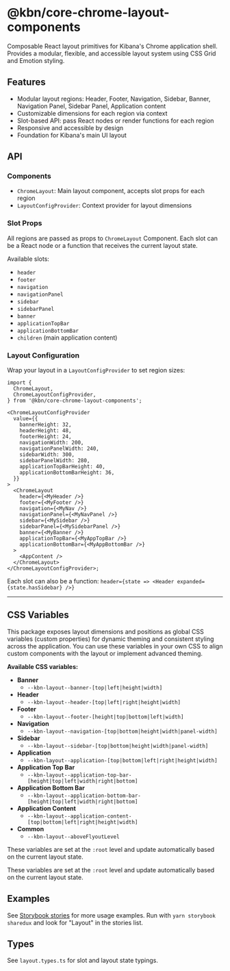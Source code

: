 # @kbn/core-chrome-layout-components

Composable React layout primitives for Kibana's Chrome application shell. Provides a modular, flexible, and accessible layout system using CSS Grid and Emotion styling.

## Features

- Modular layout regions: Header, Footer, Navigation, Sidebar, Banner, Navigation Panel, Sidebar Panel, Application content
- Customizable dimensions for each region via context
- Slot-based API: pass React nodes or render functions for each region
- Responsive and accessible by design
- Foundation for Kibana's main UI layout

## API

### Components

- `ChromeLayout`: Main layout component, accepts slot props for each region
- `LayoutConfigProvider`: Context provider for layout dimensions

### Slot Props

All regions are passed as props to `ChromeLayout` Component. Each slot can be a React node or a function that receives the current layout state.

Available slots:
- `header`
- `footer`
- `navigation`
- `navigationPanel`
- `sidebar`
- `sidebarPanel`
- `banner`
- `applicationTopBar`
- `applicationBottomBar`
- `children` (main application content)

### Layout Configuration

Wrap your layout in a `LayoutConfigProvider` to set region sizes:

```tsx
import {
  ChromeLayout,
  ChromeLayoutConfigProvider,
} from '@kbn/core-chrome-layout-components';

<ChromeLayoutConfigProvider
  value={{
    bannerHeight: 32,
    headerHeight: 48,
    footerHeight: 24,
    navigationWidth: 200,
    navigationPanelWidth: 240,
    sidebarWidth: 300,
    sidebarPanelWidth: 280,
    applicationTopBarHeight: 40,
    applicationBottomBarHeight: 36,
  }}
>
  <ChromeLayout
    header={<MyHeader />}
    footer={<MyFooter />}
    navigation={<MyNav />}
    navigationPanel={<MyNavPanel />}
    sidebar={<MySidebar />}
    sidebarPanel={<MySidebarPanel />}
    banner={<MyBanner />}
    applicationTopBar={<MyAppTopBar />}
    applicationBottomBar={<MyAppBottomBar />}
  >
    <AppContent />
  </ChromeLayout>
</ChromeLayoutConfigProvider>;
```

Each slot can also be a function: `header={state => <Header expanded={state.hasSidebar} />}`

---

## CSS Variables

This package exposes layout dimensions and positions as global CSS variables (custom properties) for dynamic theming and consistent styling across the application. You can use these variables in your own CSS to align custom components with the layout or implement advanced theming.

**Available CSS variables:**

- **Banner**
  - `--kbn-layout--banner-[top|left|height|width]`
- **Header**
  - `--kbn-layout--header-[top|left|right|height|width]`
- **Footer**
  - `--kbn-layout--footer-[height|top|bottom|left|width]`
- **Navigation**
  - `--kbn-layout--navigation-[top|bottom|height|width|panel-width]`
- **Sidebar**
  - `--kbn-layout--sidebar-[top|bottom|height|width|panel-width]`
- **Application**
  - `--kbn-layout--application-[top|bottom|left|right|height|width]`
- **Application Top Bar**
  - `--kbn-layout--application-top-bar-[height|top|left|width|right|bottom]`
- **Application Bottom Bar**
  - `--kbn-layout--application-bottom-bar-[height|top|left|width|right|bottom]`
- **Application Content**
  - `--kbn-layout--application-content-[top|bottom|left|right|height|width]`
- **Common**
  - `--kbn-layout--aboveFlyoutLevel`

These variables are set at the `:root` level and update automatically based on the current layout state.

These variables are set at the `:root` level and update automatically based on the current layout state.

## Examples

See [Storybook stories](./__stories__/layout.stories.tsx) for more usage examples.
Run with `yarn storybook sharedux` and look for "Layout" in the stories list.

## Types

See `layout.types.ts` for slot and layout state typings.
